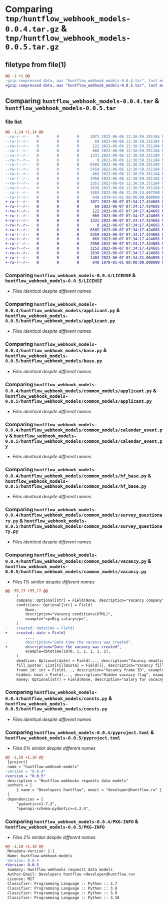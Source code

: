 # Comparing `tmp/huntflow_webhook_models-0.0.4.tar.gz` & `tmp/huntflow_webhook_models-0.0.5.tar.gz`

## filetype from file(1)

```diff
@@ -1 +1 @@
-gzip compressed data, was "huntflow_webhook_models-0.0.4.tar", last modified: Tue Jun  6 12:39:14 2023, max compression
+gzip compressed data, was "huntflow_webhook_models-0.0.5.tar", last modified: Wed Jun  7 07:34:31 2023, max compression
```

## Comparing `huntflow_webhook_models-0.0.4.tar` & `huntflow_webhook_models-0.0.5.tar`

### file list

```diff
@@ -1,14 +1,14 @@
--rw-r--r--   0        0        0     1071 2023-06-06 12:38:59.351184 huntflow_webhook_models-0.0.4/LICENSE
--rw-r--r--   0        0        0       69 2023-06-06 12:38:59.351184 huntflow_webhook_models-0.0.4/README.md
--rw-r--r--   0        0        0      122 2023-06-06 12:38:59.351184 huntflow_webhook_models-0.0.4/huntflow_webhook_models/__init__.py
--rw-r--r--   0        0        0      666 2023-06-06 12:38:59.351184 huntflow_webhook_models-0.0.4/huntflow_webhook_models/applicant.py
--rw-r--r--   0        0        0     1331 2023-06-06 12:38:59.351184 huntflow_webhook_models-0.0.4/huntflow_webhook_models/base.py
--rw-r--r--   0        0        0        0 2023-06-06 12:38:59.351184 huntflow_webhook_models-0.0.4/huntflow_webhook_models/common_models/__init__.py
--rw-r--r--   0        0        0     6585 2023-06-06 12:38:59.351184 huntflow_webhook_models-0.0.4/huntflow_webhook_models/common_models/applicant.py
--rw-r--r--   0        0        0     5459 2023-06-06 12:38:59.351184 huntflow_webhook_models-0.0.4/huntflow_webhook_models/common_models/calendar_event.py
--rw-r--r--   0        0        0      669 2023-06-06 12:38:59.351184 huntflow_webhook_models-0.0.4/huntflow_webhook_models/common_models/hf_base.py
--rw-r--r--   0        0        0     2950 2023-06-06 12:38:59.351184 huntflow_webhook_models-0.0.4/huntflow_webhook_models/common_models/survey_questionary.py
--rw-r--r--   0        0        0     3261 2023-06-06 12:38:59.351184 huntflow_webhook_models-0.0.4/huntflow_webhook_models/common_models/vacancy.py
--rw-r--r--   0        0        0     1638 2023-06-06 12:38:59.351184 huntflow_webhook_models-0.0.4/huntflow_webhook_models/consts.py
--rw-r--r--   0        0        0     1403 2023-06-06 12:39:14.467260 huntflow_webhook_models-0.0.4/pyproject.toml
--rw-r--r--   0        0        0      648 1970-01-01 00:00:00.000000 huntflow_webhook_models-0.0.4/PKG-INFO
+-rw-r--r--   0        0        0     1071 2023-06-07 07:34:17.424665 huntflow_webhook_models-0.0.5/LICENSE
+-rw-r--r--   0        0        0       69 2023-06-07 07:34:17.424665 huntflow_webhook_models-0.0.5/README.md
+-rw-r--r--   0        0        0      122 2023-06-07 07:34:17.424665 huntflow_webhook_models-0.0.5/huntflow_webhook_models/__init__.py
+-rw-r--r--   0        0        0      666 2023-06-07 07:34:17.424665 huntflow_webhook_models-0.0.5/huntflow_webhook_models/applicant.py
+-rw-r--r--   0        0        0     1331 2023-06-07 07:34:17.424665 huntflow_webhook_models-0.0.5/huntflow_webhook_models/base.py
+-rw-r--r--   0        0        0        0 2023-06-07 07:34:17.424665 huntflow_webhook_models-0.0.5/huntflow_webhook_models/common_models/__init__.py
+-rw-r--r--   0        0        0     6585 2023-06-07 07:34:17.424665 huntflow_webhook_models-0.0.5/huntflow_webhook_models/common_models/applicant.py
+-rw-r--r--   0        0        0     5459 2023-06-07 07:34:17.424665 huntflow_webhook_models-0.0.5/huntflow_webhook_models/common_models/calendar_event.py
+-rw-r--r--   0        0        0      669 2023-06-07 07:34:17.424665 huntflow_webhook_models-0.0.5/huntflow_webhook_models/common_models/hf_base.py
+-rw-r--r--   0        0        0     2950 2023-06-07 07:34:17.424665 huntflow_webhook_models-0.0.5/huntflow_webhook_models/common_models/survey_questionary.py
+-rw-r--r--   0        0        0     3252 2023-06-07 07:34:17.424665 huntflow_webhook_models-0.0.5/huntflow_webhook_models/common_models/vacancy.py
+-rw-r--r--   0        0        0     1638 2023-06-07 07:34:17.424665 huntflow_webhook_models-0.0.5/huntflow_webhook_models/consts.py
+-rw-r--r--   0        0        0     1403 2023-06-07 07:34:31.064895 huntflow_webhook_models-0.0.5/pyproject.toml
+-rw-r--r--   0        0        0      648 1970-01-01 00:00:00.000000 huntflow_webhook_models-0.0.5/PKG-INFO
```

### Comparing `huntflow_webhook_models-0.0.4/LICENSE` & `huntflow_webhook_models-0.0.5/LICENSE`

 * *Files identical despite different names*

### Comparing `huntflow_webhook_models-0.0.4/huntflow_webhook_models/applicant.py` & `huntflow_webhook_models-0.0.5/huntflow_webhook_models/applicant.py`

 * *Files identical despite different names*

### Comparing `huntflow_webhook_models-0.0.4/huntflow_webhook_models/base.py` & `huntflow_webhook_models-0.0.5/huntflow_webhook_models/base.py`

 * *Files identical despite different names*

### Comparing `huntflow_webhook_models-0.0.4/huntflow_webhook_models/common_models/applicant.py` & `huntflow_webhook_models-0.0.5/huntflow_webhook_models/common_models/applicant.py`

 * *Files identical despite different names*

### Comparing `huntflow_webhook_models-0.0.4/huntflow_webhook_models/common_models/calendar_event.py` & `huntflow_webhook_models-0.0.5/huntflow_webhook_models/common_models/calendar_event.py`

 * *Files identical despite different names*

### Comparing `huntflow_webhook_models-0.0.4/huntflow_webhook_models/common_models/hf_base.py` & `huntflow_webhook_models-0.0.5/huntflow_webhook_models/common_models/hf_base.py`

 * *Files identical despite different names*

### Comparing `huntflow_webhook_models-0.0.4/huntflow_webhook_models/common_models/survey_questionary.py` & `huntflow_webhook_models-0.0.5/huntflow_webhook_models/common_models/survey_questionary.py`

 * *Files identical despite different names*

### Comparing `huntflow_webhook_models-0.0.4/huntflow_webhook_models/common_models/vacancy.py` & `huntflow_webhook_models-0.0.5/huntflow_webhook_models/common_models/vacancy.py`

 * *Files 1% similar despite different names*

```diff
@@ -55,17 +55,17 @@
     )
     company: Optional[str] = Field(None, description="Vacancy company", example="Huntflow")
     conditions: Optional[str] = Field(
         None,
         description="Vacancy conditions(HTML)",
         example="<p>Big salary</p>",
     )
-    created: datetime = Field(
+    created: date = Field(
         ...,
-        description="Date time the vacancy was created",
+        description="Date the vacancy was created",
         example=datetime(1970, 1, 1, 1, 1, 1),
     )
     deadline: Optional[date] = Field(..., description="Vacancy deadline", example=date(1970, 1, 1))
     fill_quotas: List[FillQuota] = Field([], description="Vacancy fill quota")
     frame_id: int = Field(..., description="Vacancy frame ID", example=1)
     hidden: bool = Field(..., description="Hidden vacnacy flag", example=True)
     money: Optional[str] = Field(None, description="Salary for vacacny", example="100000")
```

### Comparing `huntflow_webhook_models-0.0.4/huntflow_webhook_models/consts.py` & `huntflow_webhook_models-0.0.5/huntflow_webhook_models/consts.py`

 * *Files identical despite different names*

### Comparing `huntflow_webhook_models-0.0.4/pyproject.toml` & `huntflow_webhook_models-0.0.5/pyproject.toml`

 * *Files 0% similar despite different names*

```diff
@@ -1,10 +1,10 @@
 [project]
 name = "huntflow-webhook-models"
-version = "0.0.4"
+version = "0.0.5"
 description = "Huntflow webhooks requests data models"
 authors = [
     { name = "Developers huntflow", email = "developer@huntflow.ru" },
 ]
 dependencies = [
     "pydantic>=1.7.2",
     "openapi-schema-pydantic>=1.2.4",
```

### Comparing `huntflow_webhook_models-0.0.4/PKG-INFO` & `huntflow_webhook_models-0.0.5/PKG-INFO`

 * *Files 2% similar despite different names*

```diff
@@ -1,10 +1,10 @@
 Metadata-Version: 2.1
 Name: huntflow-webhook-models
-Version: 0.0.4
+Version: 0.0.5
 Summary: Huntflow webhooks requests data models
 Author-Email: Developers huntflow <developer@huntflow.ru>
 License: MIT
 Classifier: Programming Language :: Python :: 3.7
 Classifier: Programming Language :: Python :: 3.8
 Classifier: Programming Language :: Python :: 3.9
 Classifier: Programming Language :: Python :: 3.10
```

